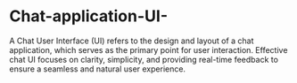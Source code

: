 # Chat-application-UI-
A Chat User Interface (UI) refers to the design and layout of a chat application, which serves as the primary point for user interaction. Effective chat UI focuses on clarity, simplicity, and providing real-time feedback to ensure a seamless and natural user experience.
